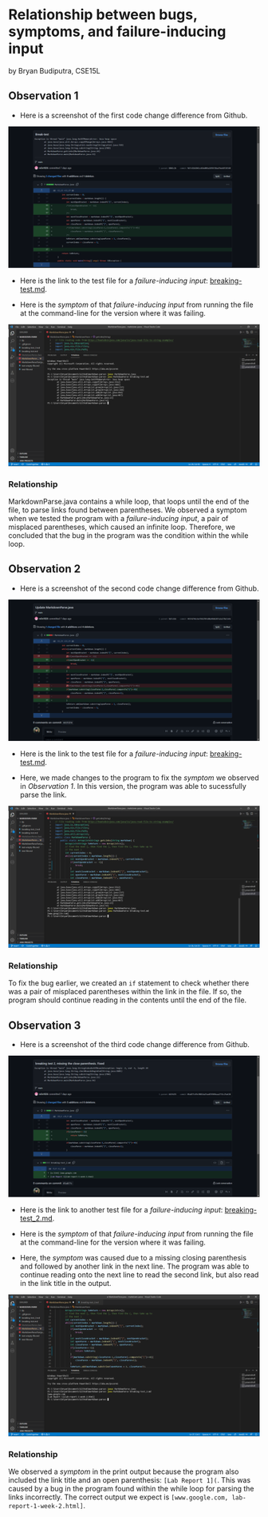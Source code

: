 # Relationship between bugs, symptoms, and failure-inducing input
by Bryan Budiputra, CSE15L

## Observation 1

* Here is a screenshot of the first code change difference from Github.

![Image](images/change1.png)

* Here is the link to the test file for a _failure-inducing input_: [breaking-test.md](https://github.com/Bryan-MB/markdown-parse/blob/main/breaking-test.md).

* Here is the _symptom_ of that _failure-inducing input_ from running the file at the command-line for the version where it was failing.

![Image](images/symptom1.png)

### Relationship
MarkdownParse.java contains a while loop, that loops until the end of the file, to parse links found between parentheses. We observed a symptom when we tested the program with a _failure-inducing input_, a pair of misplaced parentheses, which caused an infinite loop. Therefore, we concluded that the bug in the program was the condition within the while loop.

## Observation 2

* Here is a screenshot of the second code change difference from Github.

![Image](images/change2.png)

* Here is the link to the test file for a _failure-inducing input_: [breaking-test.md](https://github.com/Bryan-MB/markdown-parse/blob/main/breaking-test.md).

* Here, we made changes to the program to fix the _symptom_ we observed in _Observation 1_. In this version, the program was able to sucessfully parse the link.

![Image](images/symptom2.png)

### Relationship
To fix the bug earlier, we created an ``if`` statement to check whether there was a pair of misplaced parentheses within the link in the file. If so, the program should continue reading in the contents until the end of the file.

## Observation 3

* Here is a screenshot of the third code change difference from Github.

![Image](images/change3.png)

* Here is the link to another test file for a _failure-inducing input_: [breaking-test_2.md](https://github.com/Bryan-MB/markdown-parse/blob/main/breaking-test_2.md).

* Here is the _symptom_ of that _failure-inducing input_ from running the file at the command-line for the version where it was failing.

* Here, the _symptom_ was caused due to a missing closing parenthesis and followed by another link in the next line. The program was able to continue reading onto the next line to read the second link, but also read in the link title in the output.

![Image](images/symptom3.png)

### Relationship
We observed a _symptom_ in the print output because the program also included the link title and an open parenthesis: ``[Lab Report 1](``. This was caused by a bug in the program found within the while loop for parsing the links incorrectly. The correct output we expect is ``[www.google.com, lab-report-1-week-2.html]``.